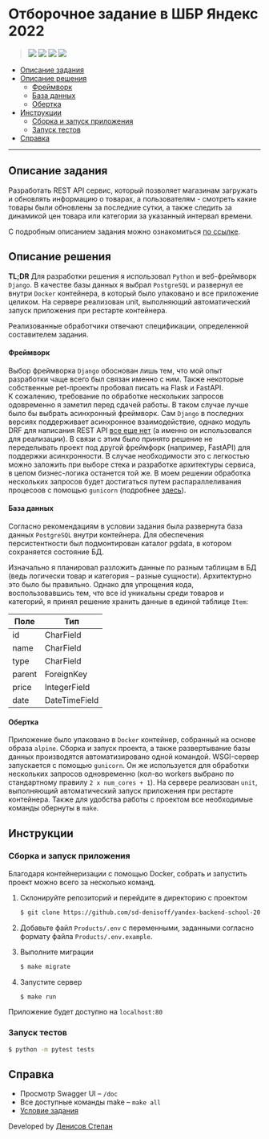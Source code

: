 # Отборочное задание в ШБР Яндекс 2022

> ![](https://img.shields.io/badge/Track-Python-yellow)
> ![](https://img.shields.io/badge/Framework-Django-lightgreen)
> ![](https://img.shields.io/badge/Database-PostgreSQL-orange)
> ![](https://img.shields.io/badge/Tools-Docker-blue)

* [Описание задания](#problem)
* [Описание решения](#solution)
    * [Фреймворк](#framework)
    * [База данных](#database)
    * [Обертка](#wrapper)
* [Инструкции](#guides)
    * [Сборка и запуск приложения](#launch-app)
    * [Запуск тестов](#launch-tests)
* [Справка](#additional)

___

## <a name="problem"></a> Описание задания

Разработать REST API сервис, который позволяет магазинам загружать и обновлять информацию о товарах, а пользователям -
смотреть какие товары были обновлены за последние сутки, а также следить за динамикой цен товара или категории за
указанный интервал времени.

С подробным описанием задания можно ознакомиться [по ссылке](./Task.md).

## <a name="solution"></a> Описание решения

**TL;DR** Для разработки решения я использовал `Python` и веб-фреймворк `Django`. В качестве базы данных я
выбрал `PostgreSQL` и развернул ее внутри `Docker` контейнера, в который было упаковано и все приложение целиком. На
сервере реализован unit, выполняющий автоматический запуск приложения при рестарте контейнера.

Реализованные обработчики отвечают спецификации, определенной составителем задания.

#### <a name="framework"></a> Фреймворк

Выбор фреймворка `Django` обоснован лишь тем, что мой опыт разработки чаще всего был связан именно с ним. Также
некоторые собственные pet-проекты пробовал писать на Flask и FastAPI.  
К сожалению, требование по обработке нескольких запросов одовременно я заметил перед сдачей работы. В таком случае лучше
было бы выбрать асинхронный фреймворк. Сам `Django` в последних версиях поддерживает асинхронное взаимодействие, однако
модуль DRF для написания REST API [все еще нет](https://github.com/encode/django-rest-framework/discussions/7774) (а
именно он использовался для реализации).
В связи с этим было принято решение не переделывать проект под другой фреймфорк (например, FastAPI) для поддержки
асинхронности. В случае необходимости это с легкостью можно заложить при выборе стека и разработке архитектуры сервиса,
в целом бизнес-логика останется той же. В моем решении обработка нескольких запросов будет достигаться путем
распараллеливания процесоов с помощью `gunicorn` (подробнее [здесь](#wrapper)).

#### <a name="database"></a> База данных

Согласно рекомендациям в условии задания была развернута база данных `PostgreSQL` внутри контейнера. Для обеспечения
персистентности был подмонтирован каталог pgdata, в котором сохраняется состояние БД.

Изначально я планировал разложить данные по разным таблицам в БД (ведь логически товар и категория – разные сущности).
Архитектурно это было бы правильно. Однако для упрощения кода, воспользовавшиcь тем, что все id уникальны
среди товаров и категорий, я принял решение хранить данные в единой таблице `Item`:

| Поле   | Тип           |
|--------|---------------|
| id     | CharField     |
| name   | CharField     |
| type   | CharField     |
| parent | ForeignKey    | 
| price  | IntegerField  | 
| date   | DateTimeField |

#### <a name="wrapper"></a> Обертка

Приложение было упаковано в `Docker` контейнер, собранный на основе образа `alpine`. Сборка и запуск проекта, а также
развертывание базы данных производятся автоматизировано одной командой. WSGI-сервер запускается с помощью `gunicorn`. Он
же используется для обработки нескольких запросов одновременно (кол-во workers выбрано по стандартному правилу `2 x
num_cores + 1`). На сервере реализован `unit`, выполняющий автоматический запуск приложения при рестарте контейнера.
Также для удобства работы с проектом все необходимые команды обернуты в `make`.

## <a name="guides"></a> Инструкции

### <a name="launch-app"></a> Сборка и запуск приложения

Благодаря контейнеризации с помощью Docker, собрать и запустить проект можно всего за несколько команд.

1. Склонируйте репозиторий и перейдите в директорию с проектом
   ```bash
   $ git clone https://github.com/sd-denisoff/yandex-backend-school-2022.git && cd yandex-backend-school-2022
   ```

2. Добавьте файл `Products/.env` c переменными, заданными согласно формату файла `Products/.env.example`.

3. Выполните миграции
   ```bash
   $ make migrate
   ```

4. Запустите сервер
   ```bash
   $ make run
   ```

Приложение будет доступно на `localhost:80`

### <a name="launch-tests"></a> Запуск тестов

   ```bash
   $ python -m pytest tests
   ```

## <a name="additional"></a> Справка

- Просмотр Swagger UI – `/doc`
- Все доступные команды make – `make all`
- [Условие задания](./Task.md)

Developed by [Денисов Степан](https://t.me/sd_denisoff 'telegram')
